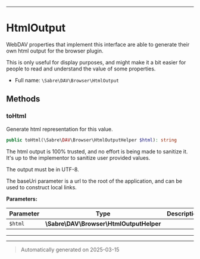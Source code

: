 ***

# HtmlOutput

WebDAV properties that implement this interface are able to generate their
own html output for the browser plugin.

This is only useful for display purposes, and might make it a bit easier for
people to read and understand the value of some properties.

* Full name: `\Sabre\DAV\Browser\HtmlOutput`



## Methods


### toHtml

Generate html representation for this value.

```php
public toHtml(\Sabre\DAV\Browser\HtmlOutputHelper $html): string
```

The html output is 100% trusted, and no effort is being made to sanitize
it. It's up to the implementor to sanitize user provided values.

The output must be in UTF-8.

The baseUri parameter is a url to the root of the application, and can
be used to construct local links.






**Parameters:**

| Parameter | Type | Description |
|-----------|------|-------------|
| `$html` | **\Sabre\DAV\Browser\HtmlOutputHelper** |  |





***


***
> Automatically generated on 2025-03-15
